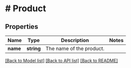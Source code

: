 # # Product

## Properties

Name | Type | Description | Notes
------------ | ------------- | ------------- | -------------
**name** | **string** | The name of the product. | 

[[Back to Model list]](../../README.md#documentation-for-models) [[Back to API list]](../../README.md#documentation-for-api-endpoints) [[Back to README]](../../README.md)


